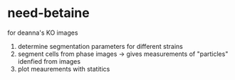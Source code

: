 # need-betaine
for deanna's KO images

1. determine segmentation parameters for different strains
2. segment cells from phase images -> gives measurements of "particles" idenfied from images
3. plot meaurements with statitics
